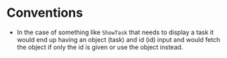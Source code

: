 Conventions
===========

- In the case of something like `ShowTask` that needs to display a task it would end up having an object
  (task) and id (id) input and would fetch the object if only the id is given or use the object instead.
